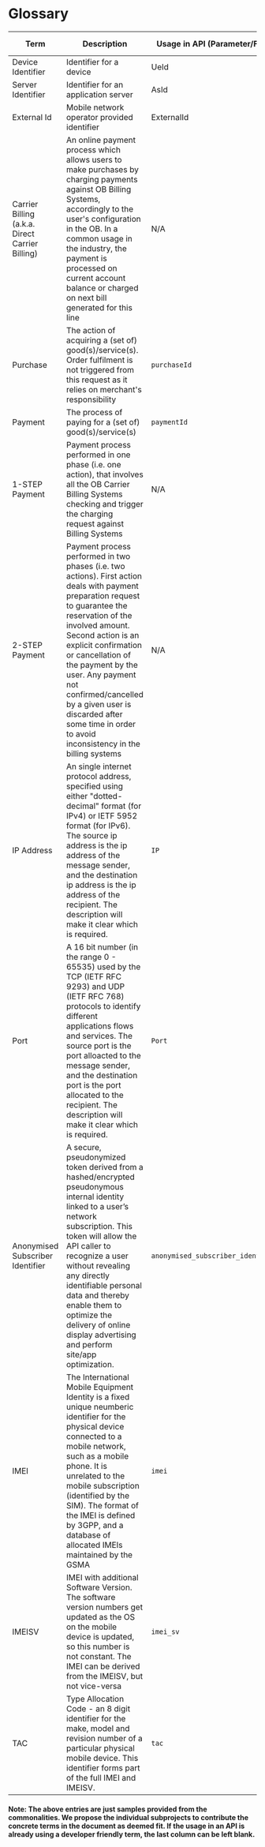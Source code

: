 # Glossary

| Term      | Description | Usage in API (Parameter/Field) | Alternative developer-friendly terms |
| ------------ | ----------- | ----------- |  ----------- |
| Device Identifier | Identifier for a device |  UeId  | device_identifier  |
| Server Identifier | Identifier for an application server   | AsId  |server_identifier  |
| External Id | Mobile network operator provided identifier | ExternalId  |?  |
| Carrier Billing (a.k.a. Direct Carrier Billing) | An online payment process which allows users to make purchases by charging payments against OB Billing Systems, accordingly to the user's configuration in the OB. In a common usage in the industry, the payment is processed on current account balance or charged on next bill generated for this line | N/A | N/A |
| Purchase | The action of acquiring a (set of) good(s)/service(s). Order fulfilment is not triggered from this request as it relies on merchant's responsibility | `purchaseId` | `purchase_identifier` |
| Payment | The process of paying for a (set of) good(s)/service(s) | `paymentId` | `payment_identifier` |
| 1-STEP Payment | Payment process performed in one phase (i.e. one action), that involves all the OB Carrier Billing Systems checking and trigger the charging request against Billing Systems | N/A | N/A |
| 2-STEP Payment | Payment process performed in two phases (i.e. two actions). First action deals with payment preparation request to guarantee the reservation of the involved amount. Second action is an explicit confirmation or cancellation of the payment by the user. Any payment not confirmed/cancelled by a given user is discarded after some time in order to avoid inconsistency in the billing systems | N/A | N/A |
| IP Address | An single internet protocol address, specified using either "dotted-decimal" format (for IPv4) or IETF 5952 format (for IPv6). The source ip address is the ip address of the message sender, and the destination ip address is the ip address of the recipient. The description will make it clear which is required. | `IP` | `ip_address` `source_ip_address` `destination_ip_address` |
| Port | A 16 bit number (in the range 0 - 65535) used by the TCP (IETF RFC 9293) and UDP (IETF RFC 768) protocols to identify different applications flows and services. The source port is the port alloacted to the message sender, and the destination port is the port allocated to the recipient. The description will make it clear which is required. | `Port` | `port` `source_port` `destination_port` |
| Anonymised Subscriber Identifier | A secure, pseudonymized token derived from a hashed/encrypted pseudonymous internal identity linked to a user’s network subscription. This token will allow the API caller to recognize a user without revealing any directly identifiable personal data and thereby enable them to optimize the delivery of online display advertising and perform site/app optimization. | `anonymised_subscriber_identifier` | |
| IMEI | The International Mobile Equipment Identity is a fixed unique neumberic identifier for the physical device connected to a mobile network, such as a mobile phone. It is unrelated to the mobile subscription (identified by the SIM). The format of the IMEI is defined by 3GPP, and a database of allocated IMEIs maintained by the GSMA | `imei` | `mobile_phone_identifier` |
| IMEISV | IMEI with additional Software Version. The software version numbers get updated as the OS on the mobile device is updated, so this number is not constant. The IMEI can be derived from the IMEISV, but not vice-versa | `imei_sv` | `mobile_phone_identifier_with_sv` |
| TAC | Type Allocation Code - an 8 digit identifier for the make, model and revision number of a particular physical mobile device. This identifier forms part of the full IMEI and IMEISV. | `tac` | `mobile_phone_type_allocation_code` |











#### Note: The above entries are just samples provided from the commonalities. We propose the individual subprojects to contribute the concrete terms in the document as deemed fit. If the usage in an API is already using a developer friendly term, the last column can be left blank.

